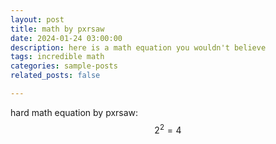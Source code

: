 ```yaml
---
layout: post
title: math by pxrsaw
date: 2024-01-24 03:00:00
description: here is a math equation you wouldn't believe
tags: incredible math
categories: sample-posts
related_posts: false

---
```

hard math equation by pxrsaw:
$$
2^2=4
$$


